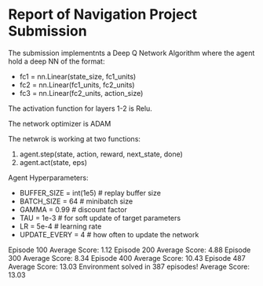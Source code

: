 # Report of Navigation Project Submission

The submission implementnts a Deep Q Network Algorithm where the agent hold a deep NN of the format:
* fc1 = nn.Linear(state_size, fc1_units)
* fc2 = nn.Linear(fc1_units, fc2_units)
* fc3 = nn.Linear(fc2_units, action_size)

The activation function for layers 1-2 is Relu.

The network optimizer is ADAM

The netwrok is working at two functions:
1. agent.step(state, action, reward, next_state, done)
2. agent.act(state, eps)

Agent Hyperparameters:
* BUFFER_SIZE = int(1e5)  # replay buffer size
* BATCH_SIZE = 64         # minibatch size
* GAMMA = 0.99            # discount factor
* TAU = 1e-3              # for soft update of target parameters
* LR = 5e-4               # learning rate 
* UPDATE_EVERY = 4        # how often to update the network



Episode 100	Average Score: 1.12
Episode 200	Average Score: 4.88
Episode 300	Average Score: 8.34
Episode 400	Average Score: 10.43
Episode 487	Average Score: 13.03
Environment solved in 387 episodes!	Average Score: 13.03
